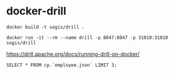 # docker-drill

```
docker build -t sogis/drill .
```

```
docker run -it --rm --name drill -p 8047:8047 -p 31010:31010 sogis/drill
```

https://drill.apache.org/docs/running-drill-on-docker/

```
SELECT * FROM cp.`employee.json` LIMIT 3;
```